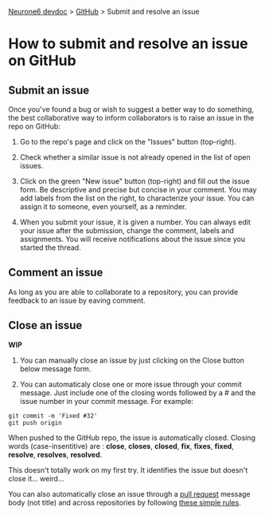 [Neurone6 devdoc](../README.md) &gt; [GitHub](github.md) &gt; Submit and resolve an issue

# How to submit and resolve an issue on GitHub

## Submit an issue
Once you've found a bug or wish to suggest a better way to do something, the best collaborative way to inform collaborators is to raise an issue in the repo on GitHub:

1. Go to the repo's page and click on the "Issues" button (top-right).

1. Check whether a similar issue is not already opened in the list of open issues.

1. Click on the green "New issue" button (top-right) and fill out the issue form. Be descriptive and precise but concise in your comment. You may add labels from the list on the right, to characterize your issue. You can assign it to someone, even yourself, as a reminder.

1. When you submit your issue, it is given a number. You can always edit your issue after the submission, change the comment, labels and assignments. You will receive notifications about the issue since you started the thread.

## Comment an issue
As long as you are able to collaborate to a repository, you can provide feedback to an issue by eaving comment.

## Close an issue

**WIP**

1. You can manually close an issue by just clicking on the Close button below message form.

1. You can automaticaly close one or more issue through your commit message. Just include one of the closing words followed by a # and the issue number in your commit message. For example:
  ```
  git commit -m 'Fixed #32'
  git push origin
  ```

  When pushed to the GitHub repo, the issue is automatically closed.
  Closing words (case-insentitive) are : **close**, **closes**, **closed**, **fix**, **fixes**, **fixed**, **resolve**, **resolves**, **resolved**.

  This doesn't totally work on my first try. It identifies the issue but doesn't close it... weird...

You can also automatically close an issue through a [pull request](pull_request_workflow.md) message body (not title) and across repositories by following [these simple rules](https://help.github.com/articles/closing-issues-via-commit-messages).
